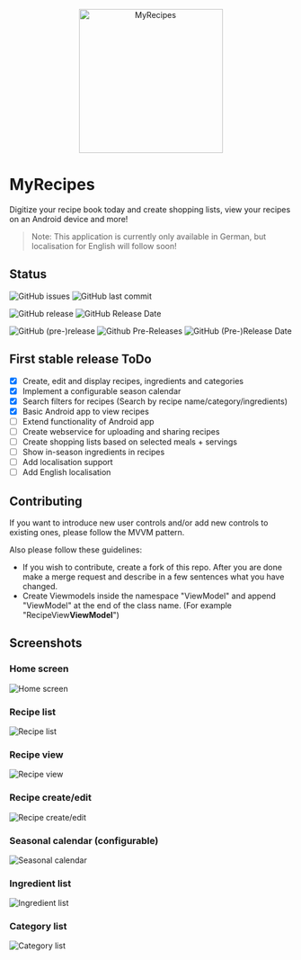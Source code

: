 <p align="center">
  <a href="https://github.com/BlackTasty/MyRecipes">
    <img alt="MyRecipes" width="256" heigth="256" src="https://via.placeholder.com/256">
  </a>
</p>

# MyRecipes

Digitize your recipe book today and create shopping lists, view your recipes on an Android device and more!

> Note: This application is currently only available in German, but localisation for English will follow soon!

## Status

![GitHub issues](https://img.shields.io/github/issues/BlackTasty/MyRecipes?style=flat-square)
![GitHub last commit](https://img.shields.io/github/last-commit/BlackTasty/MyRecipes?style=flat-square)

![GitHub release](https://img.shields.io/github/release/BlackTasty/MyRecipes?style=flat-square)
![GitHub Release Date](https://img.shields.io/github/release-date/BlackTasty/MyRecipes?style=flat-square)

![GitHub (pre-)release](https://img.shields.io/github/release/BlackTasty/MyRecipes/all.svg?style=flat-square&label=pre-release)
![Github Pre-Releases](https://img.shields.io/github/downloads-pre/BlackTasty/MyRecipes/latest/total.svg?style=flat-square&colorB=f57b40)
![GitHub (Pre-)Release Date](https://img.shields.io/github/release-date-pre/BlackTasty/MyRecipes.svg?style=flat-square&label=pre-release%20date&colorB=f57b40)

## First stable release ToDo

- [x] Create, edit and display recipes, ingredients and categories
- [x] Implement a configurable season calendar
- [x] Search filters for recipes (Search by recipe name/category/ingredients)
- [x] Basic Android app to view recipes
- [ ] Extend functionality of Android app
- [ ] Create webservice for uploading and sharing recipes
- [ ] Create shopping lists based on selected meals + servings
- [ ] Show in-season ingredients in recipes
- [ ] Add localisation support
- [ ] Add English localisation

## Contributing

If you want to introduce new user controls and/or add new controls to existing ones, please follow the MVVM pattern.

Also please follow these guidelines:
- If you wish to contribute, create a fork of this repo. After you are done make a merge request and describe in a few sentences what you have changed.
- Create Viewmodels inside the namespace "ViewModel" and append "ViewModel" at the end of the class name. (For example "RecipeView**ViewModel**")

## Screenshots

### Home screen
![Home screen](https://i.imgur.com/FYzKvdy.png "Home screen")

### Recipe list
![Recipe list](https://i.imgur.com/HqPEdZ8.png "Recipe list")

### Recipe view
![Recipe view](https://i.imgur.com/JJepDLD.png "Recipe view")

### Recipe create/edit
![Recipe create/edit](https://i.imgur.com/HEvQqrS.png "Recipe create/edit")

### Seasonal calendar (configurable)
![Seasonal calendar](https://i.imgur.com/WyZfgXf.png "Seasonal calendar")

### Ingredient list
![Ingredient list](https://i.imgur.com/OUKSfEN.png "Ingredient list")

### Category list
![Category list](https://i.imgur.com/uNjD1ns.png "Category list")
